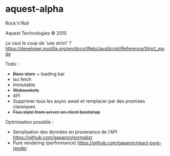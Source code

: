# aquest-alpha

Rock'n'Roll

Aquest Technologies © 2015

ça vaut le coup de 'use strict' ? https://developer.mozilla.org/en/docs/Web/JavaScript/Reference/Strict_mode

Todo :
- ~~Base store~~ + loading bar
- Iso fetch
- Immutable
- ~~Websockets~~
- API
- Supprimer tous les async await et remplacer par des promises classiques
- ~~Flux state from server on client bootstrap~~

Optimisation possible : 
- Serialisation des données en provenance de l'API https://github.com/gaearon/normalizr
- Pure rendering (performance) https://github.com/gaearon/react-pure-render

